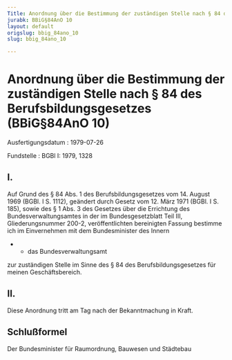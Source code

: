 ```yaml
---
Title: Anordnung über die Bestimmung der zuständigen Stelle nach § 84 des Berufsbildungsgesetzes
jurabk: BBiG§84AnO 10
layout: default
origslug: bbig_84ano_10
slug: bbig_84ano_10

---
```


# Anordnung über die Bestimmung der zuständigen Stelle nach § 84 des Berufsbildungsgesetzes (BBiG§84AnO 10)

Ausfertigungsdatum
:   1979-07-26

Fundstelle
:   BGBl I: 1979, 1328



## I.

Auf Grund des § 84 Abs. 1 des Berufsbildungsgesetzes vom 14. August 1969 (BGBl. I S. 1112), geändert durch Gesetz vom 12. März 1971 (BGBl. I S. 185), sowie des § 1 Abs. 3 des Gesetzes über die Errichtung des Bundesverwaltungsamtes in der im Bundesgesetzblatt Teil III, Gliederungsnummer 200-2, veröffentlichten bereinigten Fassung bestimme ich im Einvernehmen mit dem Bundesminister des Innern

*
    *   das Bundesverwaltungsamt






zur zuständigen Stelle im Sinne des § 84 des Berufsbildungsgesetzes für meinen Geschäftsbereich.


## II.

Diese Anordnung tritt am Tag nach der Bekanntmachung in Kraft.


## Schlußformel

Der Bundesminister für Raumordnung, Bauwesen und Städtebau


